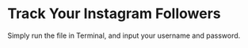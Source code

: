 # Track Your Instagram Followers
Simply run the file in Terminal, and input your username and password.
